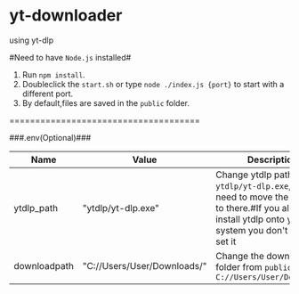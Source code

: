 # yt-downloader
using yt-dlp

#Need to have `Node.js` installed#

1. Run `npm install`.
2. Doubleclick the `start.sh` or type `node ./index.js {port}` to start with a different port.
3. By default,files are saved in the `public` folder.

=====================================

###.env(Optional)###

Name | Value | Description
---|---|---
ytdlp_path | "ytdlp/yt-dlp.exe" | Change ytdlp path to `ytdlp/yt-dlp.exe`,You also need to move the ytdlp file to there.#If you already install ytdlp onto your system you don't have to set it
downloadpath | "C://Users/User/Downloads/" | Change the download folder from `public` to `C://Users/User/Downloads/`
